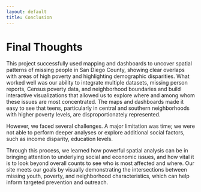 ```yaml
---
layout: default
title: Conclusion
---
```


# Final Thoughts
This project successfully used mapping and dashboards to uncover spatial patterns of missing people in San Diego County, showing clear overlaps with areas of high poverty and highlighting demographic disparities. What worked well was our ability to integrate multiple datasets, missing person reports, Census poverty data, and neighborhood boundaries and build interactive visualizations that allowed us to explore where and among whom these issues are most concentrated. The maps and dashboards made it easy to see that teens, particularly in central and southern neighborhoods with higher poverty levels, are disproportionately represented.

However, we faced several challenges. A major limitation was time; we were not able to perform deeper analyses or explore additional social factors, such as income disparity, education levels.

Through this process, we learned how powerful spatial analysis can be in bringing attention to underlying social and economic issues, and how vital it is to look beyond overall counts to see who is most affected and where. Our site meets our goals by visually demonstrating the intersections between missing youth, poverty, and neighborhood characteristics, which can help inform targeted prevention and outreach.

